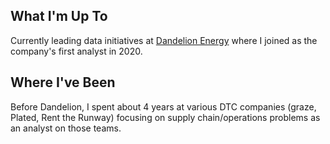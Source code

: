## What I'm Up To

Currently leading data initiatives at [Dandelion Energy](www.dandelionenergy.com) where I joined as the company's first analyst in 2020.

## Where I've Been

Before Dandelion, I spent about 4 years at various DTC companies (graze, Plated, Rent the Runway) focusing on supply chain/operations problems as an analyst on those teams. 